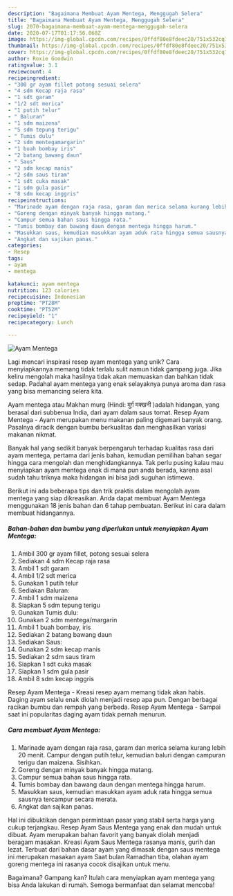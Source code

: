 ```yaml
---
description: "Bagaimana Membuat Ayam Mentega, Menggugah Selera"
title: "Bagaimana Membuat Ayam Mentega, Menggugah Selera"
slug: 2070-bagaimana-membuat-ayam-mentega-menggugah-selera
date: 2020-07-17T01:17:56.068Z
image: https://img-global.cpcdn.com/recipes/0ffdf80e8fdeec20/751x532cq70/ayam-mentega-foto-resep-utama.jpg
thumbnail: https://img-global.cpcdn.com/recipes/0ffdf80e8fdeec20/751x532cq70/ayam-mentega-foto-resep-utama.jpg
cover: https://img-global.cpcdn.com/recipes/0ffdf80e8fdeec20/751x532cq70/ayam-mentega-foto-resep-utama.jpg
author: Roxie Goodwin
ratingvalue: 3.1
reviewcount: 4
recipeingredient:
- "300 gr ayam fillet potong sesuai selera"
- "4 sdm Kecap raja rasa"
- "1 sdt garam"
- "1/2 sdt merica"
- "1 putih telur"
- " Baluran"
- "1 sdm maizena"
- "5 sdm tepung terigu"
- " Tumis dulu"
- "2 sdm mentegamargarin"
- "1 buah bombay iris"
- "2 batang bawang daun"
- " Saus"
- "2 sdm kecap manis"
- "2 sdm saus tiram"
- "1 sdt cuka masak"
- "1 sdm gula pasir"
- "8 sdm kecap inggris"
recipeinstructions:
- "Marinade ayam dengan raja rasa, garam dan merica selama kurang lebih 20 menit. Campur dengan putih telur, kemudian baluri dengan campuran terigu dan maizena. Sisihkan."
- "Goreng dengan minyak banyak hingga matang."
- "Campur semua bahan saus hingga rata."
- "Tumis bombay dan bawang daun dengan mentega hingga harum."
- "Masukkan saus, kemudian masukkan ayam aduk rata hingga semua sausnya tercampur secara merata."
- "Angkat dan sajikan panas."
categories:
- Resep
tags:
- ayam
- mentega

katakunci: ayam mentega 
nutrition: 123 calories
recipecuisine: Indonesian
preptime: "PT28M"
cooktime: "PT52M"
recipeyield: "1"
recipecategory: Lunch

---
```



![Ayam Mentega](https://img-global.cpcdn.com/recipes/0ffdf80e8fdeec20/751x532cq70/ayam-mentega-foto-resep-utama.jpg)

Lagi mencari inspirasi resep ayam mentega yang unik? Cara menyiapkannya memang tidak terlalu sulit namun tidak gampang juga. Jika keliru mengolah maka hasilnya tidak akan memuaskan dan bahkan tidak sedap. Padahal ayam mentega yang enak selayaknya punya aroma dan rasa yang bisa memancing selera kita.

Ayam mentega atau Makhan murg (Hindi: मुर्ग़ मक्खनी )adalah hidangan, yang berasal dari subbenua India, dari ayam dalam saus tomat. Resep Ayam Mentega - Ayam merupakan menu makanan paling digemari banyak orang. Pasalnya diracik dengan bumbu berkualitas dan menghasilkan variasi makanan nikmat.

Banyak hal yang sedikit banyak berpengaruh terhadap kualitas rasa dari ayam mentega, pertama dari jenis bahan, kemudian pemilihan bahan segar hingga cara mengolah dan menghidangkannya. Tak perlu pusing kalau mau menyiapkan ayam mentega enak di mana pun anda berada, karena asal sudah tahu triknya maka hidangan ini bisa jadi suguhan istimewa.


Berikut ini ada beberapa tips dan trik praktis dalam mengolah ayam mentega yang siap dikreasikan. Anda dapat membuat Ayam Mentega menggunakan 18 jenis bahan dan 6 tahap pembuatan. Berikut ini cara dalam membuat hidangannya.

<!--inarticleads1-->

##### Bahan-bahan dan bumbu yang diperlukan untuk menyiapkan Ayam Mentega:

1. Ambil 300 gr ayam fillet, potong sesuai selera
1. Sediakan 4 sdm Kecap raja rasa
1. Ambil 1 sdt garam
1. Ambil 1/2 sdt merica
1. Gunakan 1 putih telur
1. Sediakan  Baluran:
1. Ambil 1 sdm maizena
1. Siapkan 5 sdm tepung terigu
1. Gunakan  Tumis dulu:
1. Gunakan 2 sdm mentega/margarin
1. Ambil 1 buah bombay, iris
1. Sediakan 2 batang bawang daun
1. Sediakan  Saus:
1. Gunakan 2 sdm kecap manis
1. Sediakan 2 sdm saus tiram
1. Siapkan 1 sdt cuka masak
1. Siapkan 1 sdm gula pasir
1. Ambil 8 sdm kecap inggris


Resep Ayam Mentega - Kreasi resep ayam memang tidak akan habis. Daging ayam selalu enak diolah menjadi resep apa pun. Dengan berbagai racikan bumbu dan rempah yang berbeda. Resep Ayam Mentega - Sampai saat ini popularitas daging ayam tidak pernah menurun. 

<!--inarticleads2-->

##### Cara membuat Ayam Mentega:

1. Marinade ayam dengan raja rasa, garam dan merica selama kurang lebih 20 menit. Campur dengan putih telur, kemudian baluri dengan campuran terigu dan maizena. Sisihkan.
1. Goreng dengan minyak banyak hingga matang.
1. Campur semua bahan saus hingga rata.
1. Tumis bombay dan bawang daun dengan mentega hingga harum.
1. Masukkan saus, kemudian masukkan ayam aduk rata hingga semua sausnya tercampur secara merata.
1. Angkat dan sajikan panas.


Hal ini dibuktikan dengan permintaan pasar yang stabil serta harga yang cukup terjangkau. Resep Ayam Saus Mentega yang enak dan mudah untuk dibuat. Ayam merupakan bahan favorit yang banyak diolah menjadi beragam masakan. Kreasi Ayam Saus Mentega rasanya manis, gurih dan lezat. Terbuat dari bahan dasar ayam yang dimasak dengan saus mentega ini merupakan masakan ayam Saat bulan Ramadhan tiba, olahan ayam goreng mentega ini rasanya cocok disajikan untuk menu. 

Bagaimana? Gampang kan? Itulah cara menyiapkan ayam mentega yang bisa Anda lakukan di rumah. Semoga bermanfaat dan selamat mencoba!

